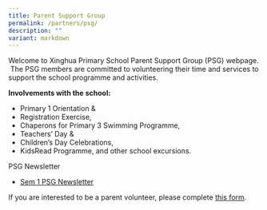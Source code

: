 ```yaml
---
title: Parent Support Group
permalink: /partners/psg/
description: ""
variant: markdown
---
```

Welcome to Xinghua Primary School Parent Support Group (PSG) webpage. &nbsp;The PSG members are committed to volunteering their time and services to support the school programme and activities.

**Involvements with the school:**
*  Primary 1 Orientation &amp; 
*  Registration Exercise, 
*  Chaperons for Primary 3 Swimming Programme, 
*  Teachers’ Day &amp; 
*  Children’s Day Celebrations, 
*  KidsRead Programme, and other school excursions.

PSG Newsletter
* [Sem 1 PSG Newsletter](/files/Parents/Letters%20to%20Parents%20%20%20Xinghua/Term_1_PSG_Newsletter.pdf)
  

If you are interested to be a parent volunteer, please complete [this form](https://forms.moe.edu.sg/forms/JBBL5A).